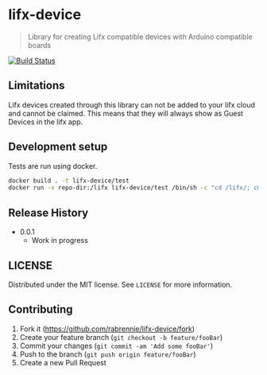 # lifx-device
> Library for creating Lifx compatible devices with Arduino compatible boards

[![Build Status](https://travis-ci.org/Rabrennie/lifx-device.svg?branch=master)](https://travis-ci.org/Rabrennie/lifx-device)


## Limitations
Lifx devices created through this library can not be added to your lifx cloud and cannot be claimed. This means that they will always show as Guest Devices in the lifx app.


## Development setup

Tests are run using docker.

```sh
docker build . -t lifx-device/test
docker run -v repo-dir:/lifx lifx-device/test /bin/sh -c "cd /lifx/; cmake CMakeLists.txt; make; ./runTests"
```

## Release History

* 0.0.1
    * Work in progress

## LICENSE

Distributed under the MIT license. See ``LICENSE`` for more information.

## Contributing

1. Fork it (<https://github.com/rabrennie/lifx-device/fork>)
2. Create your feature branch (`git checkout -b feature/fooBar`)
3. Commit your changes (`git commit -am 'Add some fooBar'`)
4. Push to the branch (`git push origin feature/fooBar`)
5. Create a new Pull Request
